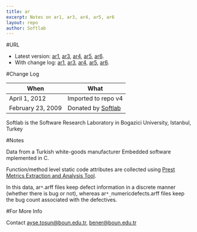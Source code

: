 ```yaml
---
title: ar
excerpt: Notes on ar1, ar3, ar4, ar5, ar6
layout: repo
author: Softlab
---
```



#URL

  * Latest version: [ar1](https://terapromise.csc.ncsu.edu:8443/svn/repo/defect/mccabehalsted/ar/ar1),  [ar3](https://terapromise.csc.ncsu.edu:8443/svn/repo/defect/mccabehalsted/ar/ar3), [ar4](https://terapromise.csc.ncsu.edu:8443/svn/repo/defect/mccabehalsted/ar/ar4), [ar5](https://terapromise.csc.ncsu.edu:8443/svn/repo/defect/mccabehalsted/ar/ar5), [ar6](https://terapromise.csc.ncsu.edu:8443/svn/repo/defect/mccabehalsted/ar/ar6).
  * With change log: [ar1](https://terapromise.csc.ncsu.edu:8443/svn/repo/defect/mccabehalsted/ar/ar1), [ar3](https://terapromise.csc.ncsu.edu:8443/svn/repo/defect/mccabehalsted/ar/ar3), [ar4](https://terapromise.csc.ncsu.edu:8443/svn/repo/defect/mccabehalsted/ar/ar4), [ar5](https://terapromise.csc.ncsu.edu:8443/svn/repo/defect/mccabehalsted/ar/ar5), [ar6](https://terapromise.csc.ncsu.edu:8443/svn/repo/defect/mccabehalsted/ar/ar6).

#Change Log

When | What---- | ----
April 1, 2012 | Imported to repo v4
February 23, 2009 | Donated by [Softlab](http://softlab.boun.edu.tr)

Softlab is the Software Research Laboratory in Bogazici University, Istanbul, Turkey

#Notes

Data from a Turkish white-goods manufacturer
Embedded software 
mplemented in C.

Function/method level static code attributes are collected using 
[ Prest Metrics Extraction and Analysis Tool](http://softlab.boun.edu.tr/?q=resources&i=tools).

In this data,
ar`*`.arff files keep defect information in a discrete manner (whether there is bug or not), whereas ar`*_`numericdefects.arff files keep the bug count associated with the defectives.

#For More Info

Contact  ayse.tosun@boun.edu.tr, bener@boun.edu.tr
